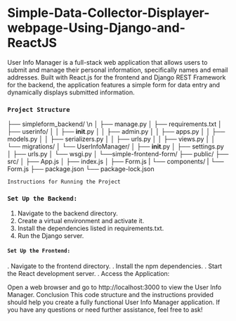 # Simple-Data-Collector-Displayer-webpage-Using-Django-and-ReactJS
User Info Manager is a full-stack web application that allows users to submit and manage their personal information, specifically names and email addresses. Built with React.js for the frontend and Django REST Framework for the backend, the application features a simple form for data entry and dynamically displays submitted information.

### `Project Structure`

├── simpleform_backend/ \n
│   ├── manage.py
│   ├── requirements.txt
│   ├── userinfo/
│   │   ├── __init__.py
│   │   ├── admin.py
│   │   ├── apps.py
│   │   ├── models.py
│   │   ├── serializers.py
│   │   ├── urls.py
│   │   ├── views.py
│   │   └── migrations/
│   └── UserInfoManager/
│       ├── __init__.py
│       ├── settings.py
│       ├── urls.py
│       └── wsgi.py
│
└──simple-frontend-form/
    ├── public/
    ├── src/
    │   ├── App.js
    │   ├── index.js
    │   ├── Form.js
    |   └── components/
    |       └──  Form.js
    ├── package.json
    └── package-lock.json

    Instructions for Running the Project
### `Set Up the Backend:`

1. Navigate to the backend directory.
2. Create a virtual environment and activate it.
3. Install the dependencies listed in requirements.txt.
4. Run the Django server.

#### `Set Up the Frontend:`

. Navigate to the frontend directory.
. Install the npm dependencies.
. Start the React development server.
. Access the Application:

Open a web browser and go to http://localhost:3000 to view the User Info Manager.
Conclusion
This code structure and the instructions provided should help you create a fully functional User Info Manager application. If you have any questions or need further assistance, feel free to ask!
